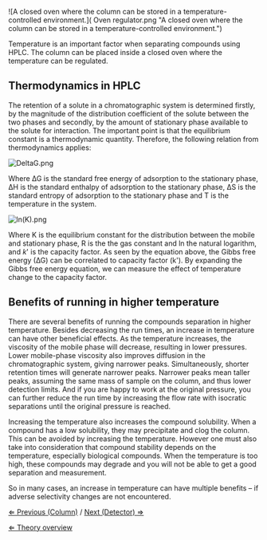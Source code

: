 ![A closed oven where the column can be stored in a temperature-controlled environment.]( Oven regulator.png "A closed oven where the column can be stored in a temperature-controlled environment.")

Temperature is an important factor when separating compounds using HPLC.
The column can be placed inside a closed oven where the temperature can
be regulated.

Thermodynamics in HPLC
----------------------

The retention of a solute in a chromatographic system is determined
firstly, by the magnitude of the distribution coefficient of the solute
between the two phases and secondly, by the amount of stationary phase
available to the solute for interaction. The important point is that the
equilibrium constant is a thermodynamic quantity. Therefore, the
following relation from thermodynamics applies:

![]( DeltaG.png " DeltaG.png")

Where ∆G is the standard free energy of adsorption to the stationary
phase, ∆H is the standard enthalpy of adsorption to the stationary
phase, ∆S is the standard entropy of adsorption to the stationary phase
and T is the temperature in the system.

![]( ln(K).png " ln(K).png")

Where K is the equilibrium constant for the distribution between the
mobile and stationary phase, R is the the gas constant and ln the
natural logarithm, and *k*' is the capacity factor. As seen by the
equation above, the Gibbs free energy (∆G) can be correlated to capacity
factor (k'). By expanding the Gibbs free energy equation, we can measure
the effect of temperature change to the capacity factor.

Benefits of running in higher temperature
-----------------------------------------

There are several benefits of running the compounds separation in higher
temperature. Besides decreasing the run times, an increase in
temperature can have other beneficial effects. As the temperature
increases, the viscosity of the mobile phase will decrease, resulting in
lower pressures. Lower mobile-phase viscosity also improves diffusion in
the chromatographic system, giving narrower peaks. Simultaneously,
shorter retention times will generate narrower peaks. Narrower peaks
mean taller peaks, assuming the same mass of sample on the column, and
thus lower detection limits. And if you are happy to work at the
original pressure, you can further reduce the run time by increasing the
flow rate with isocratic separations until the original pressure is
reached.

Increasing the temperature also increases the compound solubility. When
a compound has a low solubility, they may precipitate and clog the
column. This can be avoided by increasing the temperature. However one
must also take into consideration that compound stability depends on the
temperature, especially biological compounds. When the temperature is
too high, these compounds may degrade and you will not be able to get a
good separation and measurement.

So in many cases, an increase in temperature can have multiple benefits
– if adverse selectivity changes are not encountered.

[⇐ Previous (Column)](/wiki/Column "wikilink") / [Next (Detector)
⇒](/wiki/Detector "wikilink")

[⇐ Theory overview](/wiki/HPLC "wikilink")

